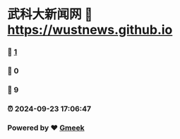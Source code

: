 # 武科大新闻网 :link: https://wustnews.github.io 
### :page_facing_up: [1](https://wustnews.github.io/tag.html) 
### :speech_balloon: 0 
### :hibiscus: 9 
### :alarm_clock: 2024-09-23 17:06:47 
### Powered by :heart: [Gmeek](https://github.com/Meekdai/Gmeek)

